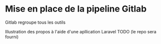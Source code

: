 # Mise en place de la pipeline Gitlab

Gitlab regroupe tous les outils

Illustration des propos à l'aide d'une apllication Laravel TODO (le repo sera fourni)